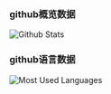 ### github概览数据
![Github Stats](https://github-readme-stats.vercel.app/api?username=AlaskaChinese&show_icons=true&theme=Gradient&count_private=true)

### github语言数据
![Most Used Languages](https://github-readme-stats.vercel.app/api/top-langs/?username=AlaskaChinese&theme=Gradient&layout=compact)

<!--
**AlaskaChinese/AlaskaChinese** is a ✨ _special_ ✨ repository because its `README.md` (this file) appears on your GitHub profile.

Here are some ideas to get you started:

- 🔭 I’m currently working on ...
- 🌱 I’m currently learning ...
- 👯 I’m looking to collaborate on ...
- 🤔 I’m looking for help with ...
- 💬 Ask me about ...
- 📫 How to reach me: ...
- 😄 Pronouns: ...
- ⚡ Fun fact: ...
-->

